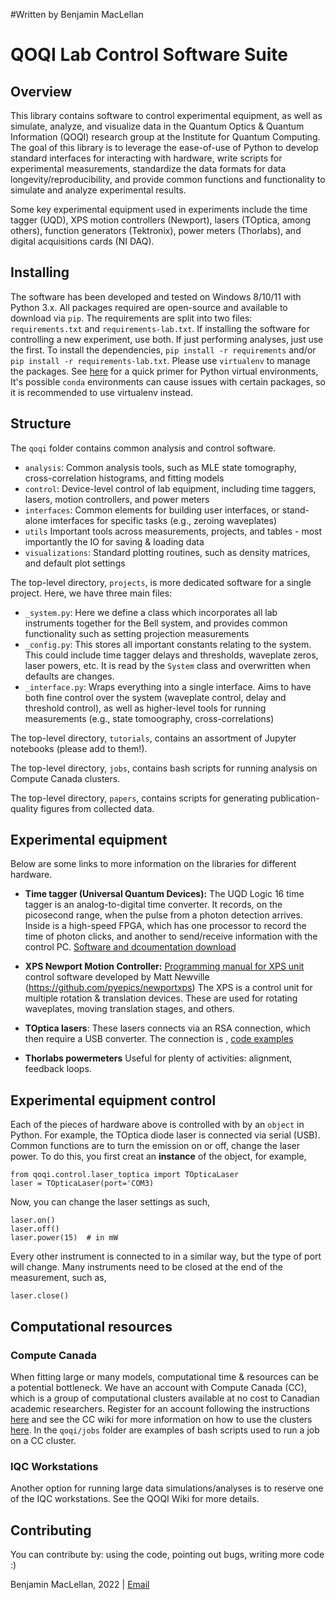 #Written by Benjamin MacLellan

# QOQI Lab Control Software Suite

## Overview
This library contains software to control experimental equipment, as well as simulate, analyze, and visualize data 
in the Quantum Optics & Quantum Information (QOQI) research group at the Institute for Quantum Computing.
The goal of this library is to leverage the ease-of-use of Python to
develop standard interfaces for interacting with hardware, write scripts for experimental measurements,
standardize the data formats for data longevity/reproducibility, and provide common functions and functionality
to simulate and analyze experimental results.

Some key experimental equipment used in experiments include the time tagger (UQD), 
XPS motion controllers (Newport), lasers (TOptica, among others), function generators (Tektronix),
power meters (Thorlabs), and digital acquisitions cards (NI DAQ).

## Installing
The software has been developed and tested on Windows 8/10/11 with Python 3.x.
All packages required are open-source and available to download via `pip`. 
The requirements are split into two files: `requirements.txt` and `requirements-lab.txt`. 
If installing the software for controlling a new experiment, use both. If just performing analyses, just use the first.
To install the dependencies, `pip install -r requirements` and/or `pip install -r requirements-lab.txt`.
Please use `virtualenv` to manage the packages. 
See [here](https://realpython.com/python-virtual-environments-a-primer/) for a quick primer for Python virtual environments,
It's possible `conda` environments can cause issues with certain packages, so it is recommended to use virtualenv instead.


## Structure
The `qoqi` folder contains common analysis and control software. 
* `analysis`: Common analysis tools, such as MLE state tomography, cross-correlation histograms, and fitting models
* `control`: Device-level control of lab equipment, including time taggers, lasers, motion controllers, and power meters 
* `interfaces`: Common elements for building user interfaces, or stand-alone imterfaces for specific tasks (e.g., zeroing waveplates)
* `utils` Important tools across measurements, projects, and tables - most importantly the IO for saving & loading data
* `visualizations`: Standard plotting routines, such as density matrices, and default plot settings

The top-level directory, `projects`, is more dedicated software for a single project.
Here, we have three main files: 
* `_system.py`: Here we define a class which incorporates all lab instruments together for the Bell system,
and provides common functionality such as setting projection measurements
* `_config.py`: This stores all important constants relating to the system. 
This could include time tagger delays and thresholds, waveplate zeros, laser powers, etc.
It is read by the `System` class and overwritten when defaults are changes.
* `_interface.py`: Wraps everything into a single interface. 
Aims to have both fine control over the system (waveplate control, delay and threshold control),
as well as higher-level tools for running measurements (e.g., state tomoography, cross-correlations)

The top-level directory, `tutorials`, contains an assortment of Jupyter notebooks (please add to them!).

The top-level directory, `jobs`, contains bash scripts for running analysis on Compute Canada clusters.

The top-level directory, `papers`, contains scripts for generating publication-quality figures from collected data.

## Experimental equipment
Below are some links to more information on the libraries for different hardware.

* **Time tagger (Universal Quantum Devices):** 
The UQD Logic 16 time tagger is an analog-to-digital time converter. 
It records, on the picosecond range, when the pulse from a photon detection arrives. 
Inside is a high-speed FPGA, which has one processor to record the time of photon clicks,
and another to send/receive information with the control PC.
[Software and dcoumentation download](https://uqdevices.com/software/)

* **XPS Newport Motion Controller:** 
[Programming manual for XPS unit](https://www.newport.com/medias/sys_master/images/images/hb9/h1d/8797307699230/XPS-Q8-Software-Drivers-Manual.pdf)
control software developed by Matt Newville (https://github.com/pyepics/newportxps)
The XPS is a control unit for multiple rotation & translation devices. 
These are used for rotating waveplates, moving translation stages, and others. 

* **TOptica lasers**: These lasers connects via an RSA connection, which then require a USB converter. The connection is , [code examples](https://toptica.github.io/python-lasersdk/getting_started.html)

* **Thorlabs powermeters** Useful for plenty of activities: alignment, feedback loops.

## Experimental equipment control
Each of the pieces of hardware above is controlled with by an `object` in Python. 
For example, the TOptica diode laser is connected via serial (USB). 
Common functions are to turn the emission on or off, change the laser power.
To do this, you first creat an **instance** of the object, for example,
```
from qoqi.control.laser_toptica import TOpticaLaser
laser = TOpticaLaser(port='COM3)
```
Now, you can change the laser settings as such,
```
laser.on()
laser.off()
laser.power(15)  # in mW
```
Every other instrument is connected to in a similar way, but the type of port will change. 
Many instruments need to be closed at the end of the measurement, such as,
```
laser.close()
```

## Computational resources
### Compute Canada
When fitting large or many models, computational time & resources can be a potential bottleneck. 
We have an account with Compute Canada (CC), which is a group of computational clusters available at no cost to Canadian academic researchers.
Register for an account following the instructions [here](https://www.computecanada.ca/research-portal/account-management/apply-for-an-account/)
and see the CC wiki for more information on how to use the clusters [here](https://docs.computecanada.ca/wiki/Compute_Canada_Documentation).
In the `qoqi/jobs` folder are examples of bash scripts used to run a job on a CC cluster. 

### IQC Workstations
Another option for running large data simulations/analyses is to reserve one of the IQC workstations.
See the QOQI Wiki for more details.

## Contributing
You can contribute by: using the code, pointing out bugs, writing more code :) 

Benjamin MacLellan, 2022 | [Email](benjamin.maclellan@uwaterloo.ca)
